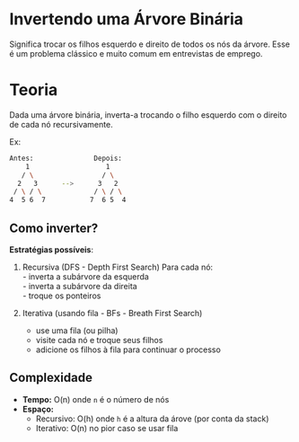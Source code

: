 # Invertendo uma Árvore Binária

Significa trocar os filhos esquerdo e direito de todos os nós da árvore. Esse
é um problema clássico e muito comum em entrevistas de emprego.

# Teoria

Dada uma árvore binária, inverta-a trocando o filho esquerdo com o direito
de cada nó recursivamente.

Ex:

```bash
Antes:               Depois:
    1                   1
   / \                 / \
  2   3      -->      3   2
 / \ / \             / \ / \
4  5 6  7           7  6 5  4
```

## Como inverter?

**Estratégias possíveis**:

1. Recursiva (DFS - Depth First Search)
    Para cada nó:  
        - inverta a subárvore da esquerda  
        - inverta a subárvore da direita  
        - troque os ponteiros  

2. Iterativa (usando fila - BFs - Breath First Search)
    - use uma fila (ou pilha)
    - visite cada nó e troque seus filhos
    - adicione os filhos à fila para continuar o processo

## Complexidade

- **Tempo:** O(n) onde `n` é o número de nós  
- **Espaço:**  
    - Recursivo: O(h) onde `h` é a altura da árove (por conta da stack)  
    - Iterativo: O(n) no pior caso se usar fila
